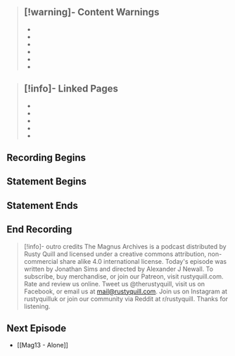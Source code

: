 >[!warning]- Content Warnings
>- 
>- 
>- 
>- 
>- 
>- 
>- 

>[!info]- Linked Pages
>- 
>- 
>- 
>- 
>- 
>-

## Recording Begins

## Statement Begins

## Statement Ends

## End Recording

>[!info]- outro credits
>The Magnus Archives is a podcast distributed by Rusty Quill and licensed under a creative commons attribution, non-commercial share alike 4.0 international license. Today's episode was written by Jonathan Sims and directed by Alexander J Newall. To subscribe, buy merchandise, or join our Patreon, visit rustyquill.com. Rate and review us online. Tweet us @therustyquill, visit us on Facebook, or email us at mail@rustyquill.com. Join us on Instagram at rustyquilluk or join our community via Reddit at r/rustyquill. Thanks for listening.

## Next Episode
- [[Mag13 - Alone]]